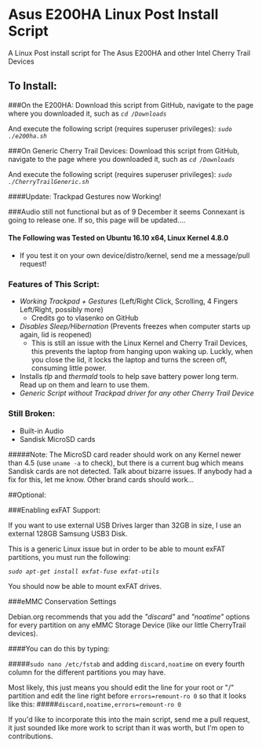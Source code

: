 # Asus E200HA Linux Post Install Script
A Linux Post install script for The Asus E200HA and other Intel Cherry Trail Devices

## To Install:

###On the E200HA:
Download this script from GitHub, navigate to the page where you downloaded it, such as *```cd /Downloads```*

And execute the following script (requires superuser privileges):
*```sudo ./e200ha.sh```*

###On Generic Cherry Trail Devices:
Download this script from GitHub, navigate to the page where you downloaded it, such as *```cd /Downloads```*

And execute the following script (requires superuser privileges):
*```sudo ./CherryTrailGeneric.sh```*

####Update: Trackpad Gestures now Working!

###Audio still not functional but as of 9 December it seems Connexant is going to release one. If so, this page will be updated....

#### The Following was Tested on Ubuntu 16.10 x64, Linux Kernel 4.8.0

  - If you test it on your own device/distro/kernel, send me a message/pull request!

### Features of This Script:
  - *Working Trackpad + Gestures* (Left/Right Click, Scrolling, 4 Fingers Left/Right, possibly more)
    - Credits go to vlasenko on GitHub
  - *Disables Sleep/Hibernation* (Prevents freezes when computer starts up again, lid is reopened)
    - This is still an issue with the Linux Kernel and Cherry Trail Devices, this prevents the laptop from hanging upon waking up. Luckly, when you close the lid, it locks the laptop and turns the screen off, consuming little power.
  - Installs *tlp* and *thermald* tools to help save battery power long term. Read up on them and learn to use them.
  - *Generic Script without Trackpad driver for any other Cherry Trail Device*

### Still Broken:
  - Built-in Audio
  - Sandisk MicroSD cards

#####Note: The MicroSD card reader should work on any Kernel newer than 4.5 (use ```uname -a``` to check), but there is a current bug which means Sandisk cards are not detected. Talk about bizarre issues. If anybody had a fix for this, let me know. Other brand cards should work...

##Optional:

###Enabling exFAT Support:

If you want to use external USB Drives larger than 32GB in size, I use an external 128GB Samsung USB3 Disk.

This is a generic Linux issue but in order to be able to mount exFAT partitions, you must run the following:

*```sudo apt-get install exfat-fuse exfat-utils```*

You should now be able to mount exFAT drives.

###eMMC Conservation Settings

Debian.org recommends that you add the *"discard"* and *"noatime"* options for every partition on any eMMC Storage Device (like our little CherryTrail devices).

####You can do this by typing:

#####```sudo nano /etc/fstab```
and adding ```discard,noatime``` on every fourth column for the different partitions you may have.

Most likely, this just means you should edit the line for your root or "/" partition and edit the line right before ```errors=remount-ro 0``` so that it looks like this:
#####```discard,noatime,errors=remount-ro 0```

If you'd like to incorporate this into the main script, send me a pull request, it just sounded like more work to script than it was worth, but I'm open to contributions.
